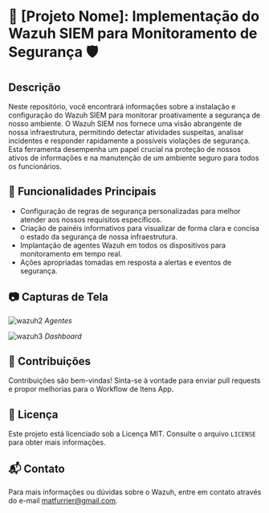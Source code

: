 # 🚀 [Projeto Nome]: Implementação do Wazuh SIEM para Monitoramento de Segurança 🛡️

## Descrição
Neste repositório, você encontrará informações sobre a instalação e configuração do Wazuh SIEM para monitorar proativamente a segurança de nosso ambiente. O Wazuh SIEM nos fornece uma visão abrangente de nossa infraestrutura, permitindo detectar atividades suspeitas, analisar incidentes e responder rapidamente a possíveis violações de segurança. Esta ferramenta desempenha um papel crucial na proteção de nossos ativos de informações e na manutenção de um ambiente seguro para todos os funcionários.

## 🎯 Funcionalidades Principais
- Configuração de regras de segurança personalizadas para melhor atender aos nossos requisitos específicos.
- Criação de painéis informativos para visualizar de forma clara e concisa o estado da segurança de nossa infraestrutura.
- Implantação de agentes Wazuh em todos os dispositivos para monitoramento em tempo real.
- Ações apropriadas tomadas em resposta a alertas e eventos de segurança.

## 📷 Capturas de Tela
![wazuh2](https://github.com/matfurrier/Wazuh/assets/30526394/fcbcb394-b77b-475b-bafb-e64da9ecf876)
*Agentes*

![wazuh3](https://github.com/matfurrier/Wazuh/assets/30526394/c9e0327b-ebcf-4fd8-b181-1616f2d9dd68)
*Dashboard*

## 🤝 Contribuições

Contribuições são bem-vindas! Sinta-se à vontade para enviar pull requests e propor melhorias para o Workflow de Itens App.

## 📄 Licença

Este projeto está licenciado sob a Licença MIT. Consulte o arquivo `LICENSE` para obter mais informações.

## 📬 Contato

Para mais informações ou dúvidas sobre o Wazuh, entre em contato através do e-mail matfurrier@gmail.com.
